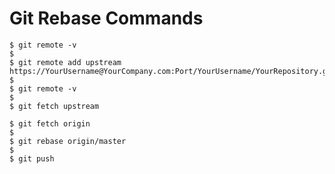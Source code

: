 # Git Rebase Commands

```
$ git remote -v
$
$ git remote add upstream https://YourUsername@YourCompany.com:Port/YourUsername/YourRepository.git
$
$ git remote -v
$
$ git fetch upstream
```

```
$ git fetch origin
$
$ git rebase origin/master 
$
$ git push
```
